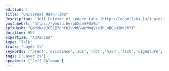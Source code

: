 ```yaml
---
edition: 1
title: "Universal Hash Time"
description: "Jeff Coleman of Ledger Labs (http://ledgerlabs.io/) presents on the Universal Hash Time + State Channels."
youtubeUrl: "https://youtu.be/phXohYF0xGo"
ipfsHash: "QmPxkaeJCB2Z7cnf6ZVvbHVwrNngVsv3hLnBCpHJWg76fT"
duration: 954
expertise: "Advanced"
type: "Talk"
track: "Layer 2s"
keywords: ['proof','existence','ads','root','hash','tick','signature','state','channels','time']
tags: ['Layer 2s']
speakers: ['Jeff Coleman']
---
```

